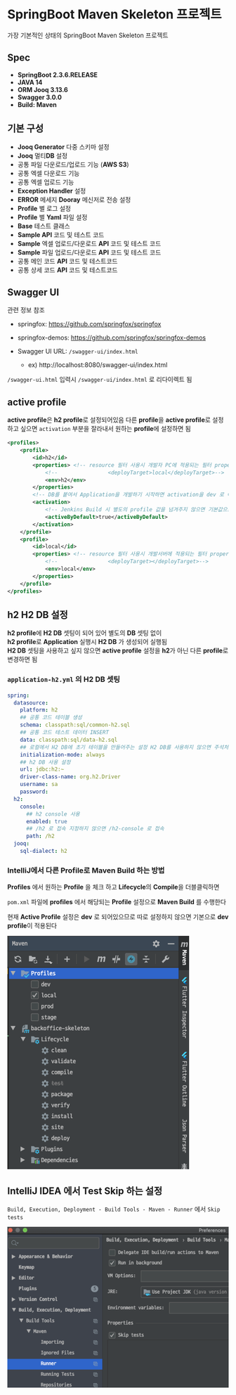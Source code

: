# SpringBoot Maven Skeleton 프로젝트
가장 기본적인 상태의 SpringBoot Maven Skeleton 프로젝트

## Spec
- **SpringBoot 2.3.6.RELEASE**
- **JAVA 14**
- **ORM Jooq 3.13.6**
- **Swagger 3.0.0**
- **Build: Maven**

## 기본 구성
- **Jooq Generator** 다중 스키마 설정
- **Jooq** 멀티**DB** 설정
- 공통 파일 다운로드/업로드 기능 (**AWS S3**)
- 공통 엑셀 다운로드 기능
- 공통 엑셀 업로드 기능
- **Exception Handler** 설정
- **ERROR** 메세지 **Dooray** 메신저로 전송 설정
- **Profile** 별 로그 설정
- **Profile** 별 **Yaml** 파일 설정
- **Base** 테스트 클래스
- **Sample API** 코드 및 테스트 코드
- **Sample** 엑셀 업로드/다운로드 **API** 코드 및 테스트 코드
- **Sample** 파일 업로드/다운로드 **API** 코드 및 테스트 코드
- 공통 메인 코드 **API** 코드 및 테스트코드
- 공통 상세 코드 **API** 코드 및 테스트코드

## Swagger UI
관련 정보 참조
- springfox: https://github.com/springfox/springfox
- springfox-demos: https://github.com/springfox/springfox-demos

- Swagger UI URL: `/swagger-ui/index.html`
    - ex) http://localhost:8080/swagger-ui/index.html

`/swagger-ui.html` 입력시 `/swagger-ui/index.html` 로 리다이렉트 됨

## active profile

**active profile**은 **h2 profile**로 설정되어있음
다른 **profile**을 **active profile**로 설정하고 싶으면
`activation` 부분을 잘라내서 원하는 **profile**에 설정하면 됨
 
```xml
<profiles>
    <profile>
        <id>h2</id>
        <properties> <!-- resource 필터 사용시 개발자 PC에 적용되는 필터 properties 의 폴더 위치 -->
            <!--                <deployTarget>local</deployTarget>-->
            <env>h2</env>
        </properties>
        <!-- DB를 붙여서 Application을 개발하기 시작하면 activation을 dev 로 이동 -->
        <activation>
            <!-- Jenkins Build 시 별도의 profile 값을 넘겨주지 않으면 기본값으로 설정됨-->
            <activeByDefault>true</activeByDefault>
        </activation>
    </profile>
    <profile>
        <id>local</id>
        <properties> <!-- resource 필터 사용시 개발서버에 적용되는 필터 properties 의 폴더 위치 -->
            <!--                <deployTarget></deployTarget>-->
            <env>local</env>
        </properties>
    </profile>
</profiles>
```
## h2 H2 DB 설정

**h2 profile**에 **H2 DB** 셋팅이 되어 있어 별도의 **DB** 셋팅 없이  
**h2 profile**로 **Application** 실행시 **H2 DB** 가 생성되어 실행됨  
**H2 DB** 셋팅을 사용하고 싶지 않으면 **active profile** 설정을 **h2**가 아닌 다른 **profile**로 변경하면 됨

### `application-h2.yml` 의 H2 DB 셋팅
```yaml
spring:
  datasource:
    platform: h2
    ## 공통 코드 테이블 생성
    schema: classpath:sql/common-h2.sql
    ## 공통 코드 테스트 데이터 INSERT
    data: classpath:sql/data-h2.sql
    ## 로컬에서 H2 DB에 초기 테이블을 만들어주는 설정 H2 DB를 사용하지 않으면 주석처리
    initialization-mode: always
    ## h2 DB 사용 설정
    url: jdbc:h2:~
    driver-class-name: org.h2.Driver
    username: sa
    password:
  h2:
    console:
      ## h2 console 사용
      enabled: true
      ## /h2 로 접속 지정하지 않으면 /h2-console 로 접속
      path: /h2
  jooq:
    sql-dialect: h2
```

### IntelliJ에서 다른 Profile로 Maven Build 하는 방법
**Profiles** 에서 원하는 **Profile** 을 체크 하고 **Lifecycle**의 **Compile**을 더블클릭하면

`pom.xml` 파일에 **profiles** 에서 해당되는 **Profile** 설정으로 **Maven Build** 를 수행한다 

현재 **Active Profile** 설정은 **dev** 로 되어있으므로 따로 설정하지 않으면 기본으로 **dev profile**이 적용된다

![Profiles Config](img/profile_config.png)

## IntelliJ IDEA 에서 Test Skip 하는 설정

`Build, Execution, Deployment - Build Tools - Maven - Runner` 에서 `Skip tests`

![테스트 SKIP](img/test_skip.png)